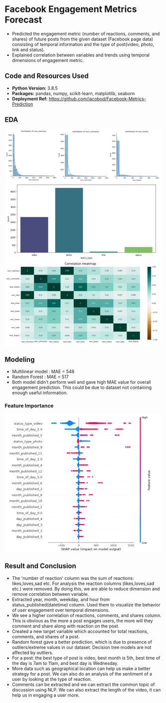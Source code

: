 # Facebook Engagement Metrics Forecast
* Predicted the engagement metric (number of reactions, comments, and shares) of future posts from the given dataset (Facebook page data) consisting of temporal information and the type of post(video, photo, link and status).
* Explained correlation between variables and trends using temporal dimensions of engagement metric.

## Code and Resources Used
* **Python Version:** 3.8.5
* **Packages:** pandas, numpy, scikit-learn, matplotlib, seaborn
* **Deployment Ref:** https://github.com/jacobod/Facebook-Metrics-Prediction

## EDA
![alt text](https://github.com/Ajay-rai/Facebook_Engagement_Metrics_Forecast/blob/main/Images/dist.png)
![alt text](https://github.com/Ajay-rai/Facebook_Engagement_Metrics_Forecast/blob/main/Images/bar_status.png)
![alt text](https://github.com/Ajay-rai/Facebook_Engagement_Metrics_Forecast/blob/main/Images/correlation.png)

## Modeling
* Multilinear model : MAE = 548
* Random Forest : MAE = 517
* Both model didn't perform well and gave high MAE value for overall engagement prediction. This could be due to dataset not containing enough useful information.

### Feature Importance
![alt text](https://github.com/Ajay-rai/Facebook_Engagement_Metrics_Forecast/blob/main/Images/shap.png)

## Result and Conclusion
* The 'number of reaction' column was the sum of reactions: likes,loves,sad etc. For analysis the reaction columns (likes,loves,sad etc.) were removed. By doing this, we are able to reduce dimension and remove correlation between variable. 
* Extracted year, month, weekday, and hour from status_published(datetime) column. Used them to visualize the behavior of user engagement over temporal dimensions.
* We see a higher correlation of reactions, comments, and shares column. This is obvious as the more a post engages users, the more will they comment and share along with reaction on the post.
* Created a new target variable which accounted for total reactions, comments, and shares of a post.
* Random forest gave a better prediction, which is due to presence of outliers/extreme values in our dataset. Decision tree models are not affected by outliers.
* For a post: the best type of post is video, best month is 5th, best time of the day is 7am to 11am, and best day is Wednesday.
* More data such as geographical location can help us make a better strategy for a post. We can also do an analysis of the sentiment of a user by looking at the type of reaction.
* Comments can be extracted and we can extract the common topic of discussion using NLP. We can also extract the length of the video, it can help us in engaging a user more.
